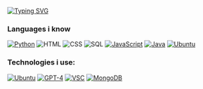 [![Typing SVG](https://readme-typing-svg.demolab.com?font=Jetbrains+Mono&duration=4500&pause=1000&color=EA6C06&center=true&vCenter=true&random=false&width=435&lines=Hi!+I'm+Vian%2C+a+self-taught+developer)](https://git.io/typing-svg)

### Languages i know

[![Python](https://img.shields.io/badge/-Python-141414?style=flat&logo=python)](https://docs.microsoft.com/en-us/dotnet/csharp/)
![HTML](https://img.shields.io/badge/-HTML-141414?style=flat&logo=html5)
![CSS](https://img.shields.io/badge/-CSS-141414?style=flat&logo=css3)
![SQL](https://img.shields.io/badge/-SQL-141414?style=flat&logo=postgresql)
[![JavaScript](https://img.shields.io/badge/-JavaScript-141414?style=flat&logo=javascript)](https://www.javascript.com/)
[![Java](https://img.shields.io/badge/-Java-141414?style=flat&logo=openjdk)](https://adoptium.net/)
[![Ubuntu](https://img.shields.io/badge/-Ubuntu-141414?style=flat&logo=ubuntu)](https://ubuntu.com/)

### Technologies i use:
[![Ubuntu](https://img.shields.io/badge/-Ubuntu-141414?style=flat&logo=ubuntu)](https://ubuntu.com/)
[![GPT-4](https://img.shields.io/badge/-GPT+4-141414?style=flat&logo=openai)](https://ubuntu.com/)
[![VSC](https://img.shields.io/badge/-Visual+Studio+Code-141414?style=flat&logo=visualstudiocode)](https://ubuntu.com/)
[![MongoDB](https://img.shields.io/badge/-MongoDB-141414?style=flat&logo=mongodb)](https://ubuntu.com/)

